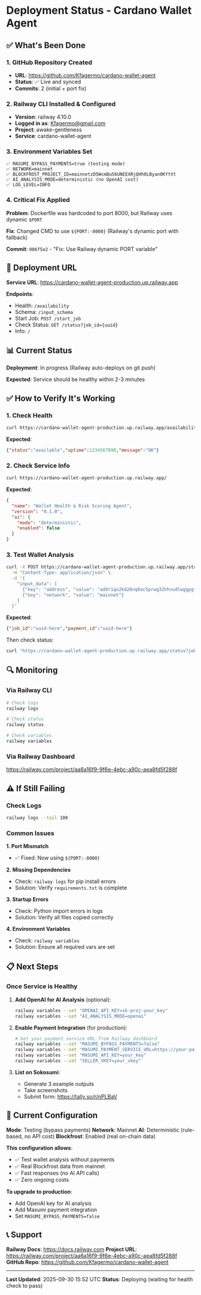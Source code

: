 # Deployment Status - Cardano Wallet Agent

## ✅ What's Been Done

### 1. GitHub Repository Created
- **URL**: https://github.com/Kfagermo/cardano-wallet-agent
- **Status**: ✅ Live and synced
- **Commits**: 2 (initial + port fix)

### 2. Railway CLI Installed & Configured
- **Version**: railway 4.10.0
- **Logged in as**: Kfagermo@gmail.com
- **Project**: awake-gentleness
- **Service**: cardano-wallet-agent

### 3. Environment Variables Set
```
✅ MASUMI_BYPASS_PAYMENTS=true (testing mode)
✅ NETWORK=mainnet
✅ BLOCKFROST_PROJECT_ID=mainnetzD5WcmBu56UNEEXRjQHh0LByan0KYtVt
✅ AI_ANALYSIS_MODE=deterministic (no OpenAI cost)
✅ LOG_LEVEL=INFO
```

### 4. Critical Fix Applied
**Problem**: Dockerfile was hardcoded to port 8000, but Railway uses dynamic `$PORT`

**Fix**: Changed CMD to use `${PORT:-8000}` (Railway's dynamic port with fallback)

**Commit**: `006f5e2` - "Fix: Use Railway dynamic PORT variable"

## 🚀 Deployment URL

**Service URL**: https://cardano-wallet-agent-production.up.railway.app

**Endpoints**:
- Health: `/availability`
- Schema: `/input_schema`
- Start Job: `POST /start_job`
- Check Status: `GET /status?job_id={uuid}`
- Info: `/`

## 📊 Current Status

**Deployment**: In progress (Railway auto-deploys on git push)

**Expected**: Service should be healthy within 2-3 minutes

## ✅ How to Verify It's Working

### 1. Check Health
```bash
curl https://cardano-wallet-agent-production.up.railway.app/availability
```

**Expected**:
```json
{"status":"available","uptime":1234567890,"message":"OK"}
```

### 2. Check Service Info
```bash
curl https://cardano-wallet-agent-production.up.railway.app/
```

**Expected**:
```json
{
  "name": "Wallet Health & Risk Scoring Agent",
  "version": "0.1.0",
  "ai": {
    "mode": "deterministic",
    "enabled": false
  }
}
```

### 3. Test Wallet Analysis
```bash
curl -X POST https://cardano-wallet-agent-production.up.railway.app/start_job \
  -H "Content-Type: application/json" \
  -d '{
    "input_data": [
      {"key": "address", "value": "addr1qx2kd28nq8ac5prwg32hhvudlwggpgfp8utlyqxu6wqgz62f79qsdmm5dsknt9ecr5w468r9ey0fxwkdrwh08ly3tu9sy0f4qd"},
      {"key": "network", "value": "mainnet"}
    ]
  }'
```

**Expected**:
```json
{"job_id":"uuid-here","payment_id":"uuid-here"}
```

Then check status:
```bash
curl "https://cardano-wallet-agent-production.up.railway.app/status?job_id=YOUR_JOB_ID"
```

## 🔍 Monitoring

### Via Railway CLI
```bash
# Check logs
railway logs

# Check status
railway status

# Check variables
railway variables
```

### Via Railway Dashboard
https://railway.com/project/aa6a16f9-9f6e-4ebc-a90c-aea8fd5f288f

## ⚠️ If Still Failing

### Check Logs
```bash
railway logs --tail 100
```

### Common Issues

**1. Port Mismatch**
- ✅ Fixed: Now using `${PORT:-8000}`

**2. Missing Dependencies**
- Check: `railway logs` for pip install errors
- Solution: Verify `requirements.txt` is complete

**3. Startup Errors**
- Check: Python import errors in logs
- Solution: Verify all files copied correctly

**4. Environment Variables**
- Check: `railway variables`
- Solution: Ensure all required vars are set

## 📋 Next Steps

### Once Service is Healthy

1. **Add OpenAI for AI Analysis** (optional):
   ```bash
   railway variables --set "OPENAI_API_KEY=sk-proj-your_key"
   railway variables --set "AI_ANALYSIS_MODE=openai"
   ```

2. **Enable Payment Integration** (for production):
   ```bash
   # Get your payment service URL from Railway dashboard
   railway variables --set "MASUMI_BYPASS_PAYMENTS=false"
   railway variables --set "MASUMI_PAYMENT_SERVICE_URL=https://your-payment-service.up.railway.app/api/v1"
   railway variables --set "MASUMI_API_KEY=your_key"
   railway variables --set "SELLER_VKEY=your_vkey"
   ```

3. **List on Sokosumi**:
   - Generate 3 example outputs
   - Take screenshots
   - Submit form: https://tally.so/r/nPLBaV

## 🎯 Current Configuration

**Mode**: Testing (bypass payments)
**Network**: Mainnet
**AI**: Deterministic (rule-based, no API cost)
**Blockfrost**: Enabled (real on-chain data)

**This configuration allows**:
- ✅ Test wallet analysis without payments
- ✅ Real Blockfrost data from mainnet
- ✅ Fast responses (no AI API calls)
- ✅ Zero ongoing costs

**To upgrade to production**:
- Add OpenAI key for AI analysis
- Add Masumi payment integration
- Set `MASUMI_BYPASS_PAYMENTS=false`

## 📞 Support

**Railway Docs**: https://docs.railway.com
**Project URL**: https://railway.com/project/aa6a16f9-9f6e-4ebc-a90c-aea8fd5f288f
**GitHub Repo**: https://github.com/Kfagermo/cardano-wallet-agent

---

**Last Updated**: 2025-09-30 15:52 UTC
**Status**: Deploying (waiting for health check to pass)
